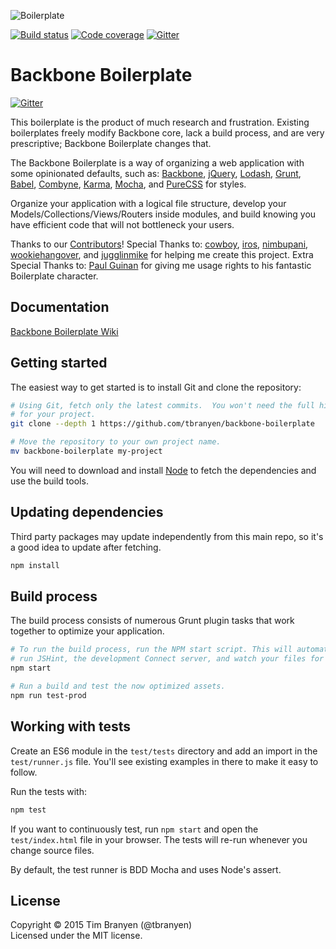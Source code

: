 ![Boilerplate](https://github.com/tbranyen/backbone-boilerplate/raw/assets/header.png)

[![Build status][travis-image]][travis-url] 
[![Code coverage][coveralls-image]][coveralls-url] 
[![Gitter][gitter-image]][gitter-url]

Backbone Boilerplate
====================

[![Gitter](https://badges.gitter.im/Join%20Chat.svg)](https://gitter.im/backbone-boilerplate/backbone-boilerplate?utm_source=badge&utm_medium=badge&utm_campaign=pr-badge&utm_content=badge)

This boilerplate is the product of much research and frustration.  Existing
boilerplates freely modify Backbone core, lack a build process, and are very
prescriptive; Backbone Boilerplate changes that.

The Backbone Boilerplate is a way of organizing a web application with some
opinionated defaults, such as: [Backbone](http://backbonejs.org),
[jQuery](http://jquery.com), [Lodash](http://lodash.com),
[Grunt](http://gruntjs.com), [Babel](https://babeljs.io/),
[Combyne](https://github.com/tbranyen/combyne),
[Karma](http://karma-runner.github.io/0.12/index.html),
[Mocha](https://mochajs.org), and [PureCSS](http://purecss.io/) for styles.

Organize your application with a logical file structure, develop your
Models/Collections/Views/Routers inside modules, and build knowing you have
efficient code that will not bottleneck your users.

Thanks to our
[Contributors](https://github.com/tbranyen/backbone-boilerplate/contributors)!
Special Thanks to: [cowboy](http://github.com/cowboy),
[iros](http://github.com/iros), [nimbupani](http://github.com/nimbupani),
[wookiehangover](http://github.com/wookiehangover), and
[jugglinmike](http://github.com/jugglinmike) for helping me create this
project.  Extra Special Thanks to: [Paul
Guinan](http://bigredhair.com/work/paul.html) for giving me usage rights to his
fantastic Boilerplate character.

## Documentation ##

[Backbone Boilerplate Wiki](https://github.com/tbranyen/backbone-boilerplate/wiki)

## Getting started ##

The easiest way to get started is to install Git and clone the repository:

``` bash
# Using Git, fetch only the latest commits.  You won't need the full history
# for your project.
git clone --depth 1 https://github.com/tbranyen/backbone-boilerplate

# Move the repository to your own project name.
mv backbone-boilerplate my-project
```

You will need to download and install [Node](http://nodejs.org/) to fetch the
dependencies and use the build tools.

## Updating dependencies ##

Third party packages may update independently from this main repo, so it's a
good idea to update after fetching.

``` bash
npm install
```

## Build process ##

The build process consists of numerous Grunt plugin tasks that work together
to optimize your application.

``` bash
# To run the build process, run the NPM start script. This will automatically
# run JSHint, the development Connect server, and watch your files for changes.
npm start

# Run a build and test the now optimized assets.
npm run test-prod
```

## Working with tests ##

Create an ES6 module in the `test/tests` directory and add an
import in the `test/runner.js` file. You'll see existing examples in there to
make it easy to follow.

Run the tests with:

``` bash
npm test
```

If you want to continuously test, run `npm start` and open the
`test/index.html` file in your browser. The tests will re-run whenever you
change source files.

By default, the test runner is BDD Mocha and uses Node's assert.

## License ##
Copyright © 2015 Tim Branyen (@tbranyen)  
Licensed under the MIT license.

[travis-url]: http://travis-ci.org/tbranyen/backbone-boilerplate
[travis-image]: https://img.shields.io/travis/tbranyen/backbone-boilerplate.svg
[coveralls-url]: https://coveralls.io/r/backbone-boilerplate/backbone-boilerplate
[coveralls-image]: https://img.shields.io/coveralls/backbone-boilerplate/backbone-boilerplate.svg
[gitter-url]: https://gitter.im/backbone-boilerplate/backbone-boilerplate
[gitter-image]: https://img.shields.io/badge/GITTER-join%20chat-green.svg
